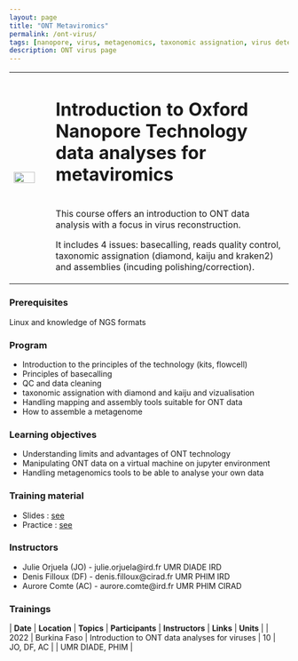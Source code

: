 ```yaml
---
layout: page
title: "ONT Metaviromics"
permalink: /ont-virus/
tags: [nanopore, virus, metagenomics, taxonomic assignation, virus detection]
description: ONT virus page
---
```

<table class="table-contact">
<tr>
<td width="15%"><img width="80%" src="{{ site.url }}/images/krona.png" alt="" />
</td>
<td>
<h1> Introduction to Oxford Nanopore Technology data analyses for metaviromics</h1><br />
This course offers an introduction to ONT data analysis with a focus in virus reconstruction. 

It includes 4 issues: basecalling, reads quality control, taxonomic assignation (diamond, kaiju and kraken2) and assemblies (incuding polishing/correction).
</td>
</tr>
</table>

### Prerequisites
Linux and knowledge of NGS formats 
<div id="colonne1">
<h3>Program</h3>
<ul>
<li>Introduction to the principles of the technology (kits, flowcell)</li>
<li>Principles of basecalling</li>
<li>QC and data cleaning</li>
<li>taxonomic assignation with diamond and kaiju and vizualisation</li>
<li>Handling mapping and assembly tools suitable for ONT data</li>
<li>How to assemble a metagenome</li>
</ul>
</div>


<div id="colonne2">
<h3>Learning objectives</h3>
<ul>
<li>Understanding limits and advantages of ONT technology</li>
<li>Manipulating ONT data on a virtual machine on jupyter environment</li>
<li>Handling metagenomics tools to be able to analyse your own data</li> 
</ul>
</div>


<div id="colonne3">
<h3>Training material</h3>
<ul>
<li>Slides : <a target="_blank" href="https://github.com/SouthGreenPlatform/training_ONT_teaching/tree/2022/slides">see</a></li>
<li>Practice : <a target="_blank" href="https://github.com/SouthGreenPlatform/training_ONT_teaching/tree/2022">see</a> </li>
</ul>
</div>

<div id="nextInline" class="clearfix">
<h3>Instructors</h3>
<ul>
    <li>Julie Orjuela (JO) - julie.orjuela@ird.fr UMR DIADE IRD </li>
    <li>Denis Filloux (DF) - denis.filloux@cirad.fr UMR PHIM IRD </li>
    <li>Aurore Comte (AC) - aurore.comte@ird.fr UMR PHIM CIRAD </li>
</ul>
</div>

### Trainings
 
| **Date** | **Location** | **Topics** | **Participants** | **Instructors** | **Links** | **Units** |
| 2022 | Burkina Faso |  Introduction to ONT data analyses for viruses | 10 | JO, DF, AC | | UMR DIADE, PHIM  |
